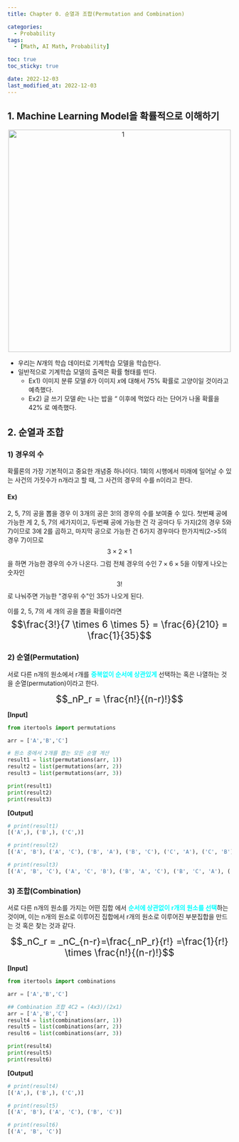 ```yaml
---
title: Chapter 0. 순열과 조합(Permutation and Combination)

categories: 
  - Probability
tags:
  - [Math, AI Math, Probability]

toc: true
toc_sticky: true

date: 2022-12-03
last_modified_at: 2022-12-03 
---
```


## 1. Machine Learning Model을 확률적으로 이해하기

<p align="center">
<img width="500" alt="1" src="https://user-images.githubusercontent.com/111734605/205427933-1d7f77a1-0273-4d68-98b4-a52ce5c71b18.png">
</p>

- 우리는 𝑁개의 학습 데이터로 기계학습 모델을 학습한다.
- 일반적으로 기계학습 모델의 출력은 확률 형태를 띤다.
  - Ex1) 이미지 분류 모델 𝜃가 이미지 𝑥에 대해서 75% 확률로 고양이일 것이라고 예측했다.
  - Ex2) 글 쓰기 모델 𝜃는 나는 밥을 “ 이후에 먹었다 라는 단어가 나올 확률을 42% 로 예측했다.

## 2. 순열과 조합
### 1) 경우의 수
확률론의 가장 기본적이고 중요한 개념중 하나이다. 1회의 시행에서 미래에 일어날 수 있는 사건의 가짓수가 n개라고 할 때, 그 사건의 경우의 수를 n이라고 한다.
#### Ex)
2, 5, 7의 공을 뽑을 경우 이 3개의 공은 $3!$의 경우의 수를 보여줄 수 있다. 첫번째 공에 가능한 게 2, 5, 7의 세가지이고, 두번째 공에 가능한 건 각 공마다 두
가지(2의 경우 5와 7)이므로 3에 2를 곱하고, 마지막 공으로 가능한 건 6가지 경우마다 한가지씩(2->5의 경우 7)이므로 $$3\times 2\times 1$$을 하면 가능한 경우의 수가 나온다.
그럼 전체 경우의 수인 $7 \times 6 \times 5$을 이렇게 나오는 숫자인 $$3!$$로 나눠주면 가능한 "경우위 수"인 35가 나오게 된다.

이를 2, 5, 7의 세 개의 공을 뽑을 확률이라면<span style = "font-size:150%">$$\frac{3!}{7 \times 6 \times 5} = \frac{6}{210} = \frac{1}{35}$$</span>

### 2) 순열(Permutation)

서로 다른 n개의 원소에서 r개를 <span style = "color:aqua">**중복없이 순서에 상관있게**</span> 선택하는 혹은 나열하는 것을 순열(permutation)이라고 한다.

<span style = "font-size:150%">$$_nP_r = \frac{n!}{(n-r)!}$$</span>

**[Input]**  
```python
from itertools import permutations

arr = ['A','B','C']

# 원소 중에서 2개를 뽑는 모든 순열 계산
result1 = list(permutations(arr, 1))
result2 = list(permutations(arr, 2))
result3 = list(permutations(arr, 3))

print(result1)
print(result2)
print(result3)
```  
**[Output]**  
```python
# print(result1)
[('A',), ('B',), ('C',)] 

# print(result2)
[('A', 'B'), ('A', 'C'), ('B', 'A'), ('B', 'C'), ('C', 'A'), ('C', 'B')]

# print(result3)
[('A', 'B', 'C'), ('A', 'C', 'B'), ('B', 'A', 'C'), ('B', 'C', 'A'), ('C', 'A', 'B'), ('C', 'B', 'A')]
```

### 3) 조합(Combination)
서로 다른 n개의 원소를 가지는 어떤 집합 에서 <span style = "color:aqua">**순서에 상관없이 r개의 원소를 선택**</span>하는 것이며, 이는 n개의 원소로 이루어진 집합에서 r개의 원소로 이루어진 부분집합을 만드는 것 혹은 찾는 것과 같다. 

<span style = "font-size:150%">$$_nC_r = _nC_{n-r}=\frac{_nP_r}{r!} =\frac{1}{r!} \times \frac{n!}{(n-r)!}$$</span>

**[Input]**  
```python
from itertools import combinations

arr = ['A','B','C']

## Combination 조합 4C2 = (4x3)/(2x1)
arr = ['A','B','C']
result4 = list(combinations(arr, 1))
result5 = list(combinations(arr, 2))
result6 = list(combinations(arr, 3))

print(result4)
print(result5)
print(result6)
```  
**[Output]**  
```python
# print(result4)
[('A',), ('B',), ('C',)]

# print(result5)
[('A', 'B'), ('A', 'C'), ('B', 'C')]

# print(result6)
[('A', 'B', 'C')]
```



